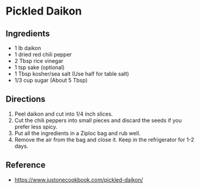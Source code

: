 # Pickled Daikon

## Ingredients

* 1 lb daikon
* 1 dried red chili pepper
* 2 Tbsp rice vinegar
* 1 tsp sake (optional)
* 1 Tbsp kosher/sea salt (Use half for table salt)
* 1/3 cup sugar (About 5 Tbsp)

## Directions

1. Peel daikon and cut into 1/4 inch slices.
2. Cut the chili peppers into small pieces and discard the seeds if you prefer
   less spicy.
3. Put all the ingredients in a Ziploc bag and rub well.
4. Remove the air from the bag and close it. Keep in the refrigerator for 1-2
   days.

## Reference

* <https://www.justonecookbook.com/pickled-daikon/>
